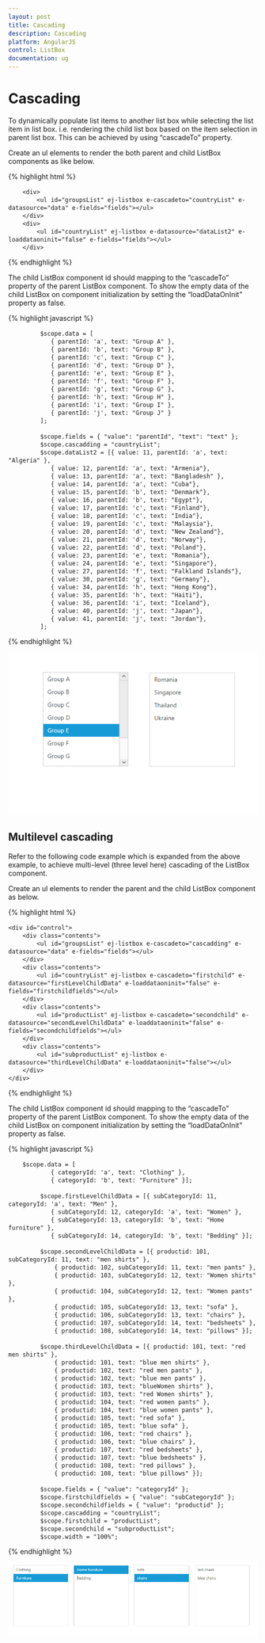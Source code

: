 ```yaml
---
layout: post
title: Cascading
description: Cascading
platform: AngularJS
control: ListBox
documentation: ug
---
```


# Cascading

To dynamically populate list items to another list box while selecting the list item in list box. i.e. rendering the child list box based on the item selection in parent list box. This can be achieved by using “cascadeTo” property.

Create an ul elements to render the both parent and child ListBox components as like below.

{% highlight html %}

        <div>
            <ul id="groupsList" ej-listbox e-cascadeto="countryList" e-datasource="data" e-fields="fields"></ul>
        </div>
        <div>
            <ul id="countryList" ej-listbox e-datasource="dataList2" e-loaddataoninit="false" e-fields="fields"></ul>
        </div>
        
{% endhighlight %}

The child ListBox component id should mapping to the “cascadeTo” property of the parent ListBox component. To show the empty data of the child ListBox on component initialization by setting the “loadDataOnInit” property as false.

{% highlight javascript %}
            
             $scope.data = [
                { parentId: 'a', text: "Group A" },
                { parentId: 'b', text: "Group B" },
                { parentId: 'c', text: "Group C" },
                { parentId: 'd', text: "Group D" },
                { parentId: 'e', text: "Group E" },
                { parentId: 'f', text: "Group F" },
                { parentId: 'g', text: "Group G" },
                { parentId: 'h', text: "Group H" },
                { parentId: 'i', text: "Group I" },
                { parentId: 'j', text: "Group J" }
             ];

             $scope.fields = { "value": "parentId", "text": "text" };
             $scope.cascadding = "countryList";
             $scope.dataList2 = [{ value: 11, parentId: 'a', text: "Algeria" },
                { value: 12, parentId: 'a', text: "Armenia"},
                { value: 13, parentId: 'a', text: "Bangladesh" },
                { value: 14, parentId: 'a', text: "Cuba"},
                { value: 15, parentId: 'b', text: "Denmark"},
                { value: 16, parentId: 'b', text: "Egypt"},
                { value: 17, parentId: 'c', text: "Finland"},
                { value: 18, parentId: 'c', text: "India"},
                { value: 19, parentId: 'c', text: "Malaysia"},
                { value: 20, parentId: 'd', text: "New Zealand"},
                { value: 21, parentId: 'd', text: "Norway"},
                { value: 22, parentId: 'd', text: "Poland"},
                { value: 23, parentId: 'e', text: "Romania"},
                { value: 24, parentId: 'e', text: "Singapore"},
                { value: 27, parentId: 'f', text: "Falkland Islands"},
                { value: 30, parentId: 'g', text: "Germany"},
                { value: 34, parentId: 'h', text: "Hong Kong"},
                { value: 35, parentId: 'h', text: "Haiti"},
                { value: 36, parentId: 'i', text: "Iceland"},
                { value: 40, parentId: 'j', text: "Japan"},
                { value: 41, parentId: 'j', text: "Jordan"},
             ];
{% endhighlight %}

![](Cascading_images\Cascading_img1.png)

## Multilevel cascading

Refer to the following code example which is expanded from the above example, to achieve multi-level (three level here) cascading of the ListBox component.

Create an ul elements to render the parent and the child ListBox component as below.

{% highlight html %}
      
    <div id="control">
        <div class="contents">
            <ul id="groupsList" ej-listbox e-cascadeto="cascadding" e-datasource="data" e-fields="fields"></ul>
        </div>
        <div class="contents">
            <ul id="countryList" ej-listbox e-cascadeto="firstchild" e-datasource="firstLevelChildData" e-loaddataoninit="false" e-fields="firstchildfields"></ul>
        </div>
        <div class="contents">
            <ul id="productList" ej-listbox e-cascadeto="secondchild" e-datasource="secondLevelChildData" e-loaddataoninit="false" e-fields="secondchildfields"></ul>
        </div>
        <div class="contents">
            <ul id="subproductList" ej-listbox e-datasource="thirdLevelChildData" e-loaddataoninit="false"></ul>
        </div>
    </div>

{% endhighlight %}

The child ListBox component id should mapping to the “cascadeTo” property of the parent ListBox component. To show the empty data of the child ListBox on component initialization by setting the “loadDataOnInit” property as false.

{% highlight javascript %}

        $scope.data = [
                { categoryId: 'a', text: "Clothing" },
                { categoryId: 'b', text: "Furniture" }];

             $scope.firstLevelChildData = [{ subCategoryId: 11, categoryId: 'a', text: "Men" },
                { subCategoryId: 12, categoryId: 'a', text: "Women" },
                { subCategoryId: 13, categoryId: 'b', text: "Home furniture" },
                { subCategoryId: 14, categoryId: 'b', text: "Bedding" }];

             $scope.secondLevelChildData = [{ productid: 101, subCategoryId: 11, text: "men shirts" },
                 { productid: 102, subCategoryId: 11, text: "men pants" },
                 { productid: 103, subCategoryId: 12, text: "Women shirts" },
                 { productid: 104, subCategoryId: 12, text: "Women pants" },
                 { productid: 105, subCategoryId: 13, text: "sofa" },
                 { productid: 106, subCategoryId: 13, text: "chairs" },
                 { productid: 107, subCategoryId: 14, text: "bedsheets" },
                 { productid: 108, subCategoryId: 14, text: "pillows" }];

             $scope.thirdLevelChildData = [{ productid: 101, text: "red men shirts" },
                 { productid: 101, text: "blue men shirts" },
                 { productid: 102, text: "red men pants" },
                 { productid: 102, text: "blue men pants" },
                 { productid: 103, text: "blueWomen shirts" },
                 { productid: 103, text: "red Women shirts" },
                 { productid: 104, text: "red women pants" },
                 { productid: 104, text: "blue women pants" },
                 { productid: 105, text: "red sofa" },
                 { productid: 105, text: "blue sofa" },
                 { productid: 106, text: "red chairs" },
                 { productid: 106, text: "blue chairs" },
                 { productid: 107, text: "red bedsheets" },
                 { productid: 107, text: "blue bedsheets" },
                 { productid: 108, text: "red pillows" },
                 { productid: 108, text: "blue pillows" }];

             $scope.fields = { "value": "categoryId" };
             $scope.firstchildfields = { "value": "subCategoryId" };
             $scope.secondchildfields = { "value": "productid" };
             $scope.cascadding = "countryList";
             $scope.firstchild = "productList";
             $scope.secondchild = "subproductList";
             $scope.width = "100%";

{% endhighlight %}

![](Cascading_images\Cascading_img2.png)